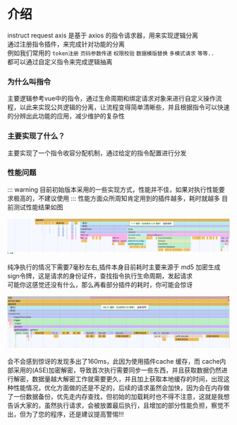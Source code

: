 # 介绍
instruct request axis 是基于 axios 的指令请求器，用来实现逻辑分离
<br />
通过注册指令插件，来完成针对功能的分离
<br />
例如我们常用的 `token注册` `页码参数传递` `权限校验` `数据模版替换` `多模式请求` `等等..`
<br />
都可以通过自定义指令来完成逻辑抽离

### 为什么叫指令
主要逻辑参考vue中的指令，通过生命周期和绑定请求对象来进行自定义操作流程，以此来实现公共逻辑的分离，让流程变得简单清晰些，并且根据指令可以快速的分辨出此功能的应用，减少维护的复杂性

### 主要实现了什么？
主要实现了一个指令收容分配机制，通过给定的指令配置进行分发

### 性能问题
::: warning
目前初始版本采用的一些实现方式，性能并不佳，如果对执行性能要求极高的，不建议使用
:::
性能方面众所周知肯定用到的插件越多，耗时就越多 目前测试性能结果如图
<br />
<br />
![An image](./images/performance.png)
<br />
<br />
纯净执行的情况下需要7毫秒左右,插件本身目前耗时主要来源于 md5 加密生成sign令牌，这是请求的身份证件，查找指令执行生命周期，发起请求
<br />
可能你这感觉还没有什么，那么再看部分插件的耗时，你可能会惊讶
<br />
<br />
![An image](./images/cache-performance.png)
<br />
<br />
会不会感到惊讶的发现多出了160ms，此因为使用插件cache 缓存，而 cache内部采用的(ASE)加密解密，导致首次执行需要同步一些东西，并且获取数据仍然进行解密，数据量越大解密工作就需要更久，并且加上获取本地缓存的时间，出现这种性能情况，优化方面做的还是不足的，后续的请求虽然会加快，因为会在内存做了一份数据备份，优先走内存查找，但初始的加载耗时也不得不注意，这就是我想告诉大家的，虽然执行请求，会被放置最后执行，且增加的部分性能负担，察觉不出，但为了您的程序，还是建议提高警惕!!!